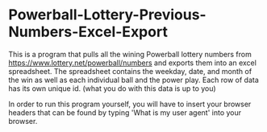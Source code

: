 # Powerball-Lottery-Previous-Numbers-Excel-Export

This is a program that pulls all the wining Powerball lottery numbers from https://www.lottery.net/powerball/numbers
and exports them into an excel spreadsheet. The spreadsheet contains the weekday, date, and month of the win as well 
as each individual ball and the power play. Each row of data has its own unique id. (what you do with this data is 
up to you)

In order to run this program yourself, you will have to insert your browser headers that can be found by typing 
'What is my user agent' into your browser. 
